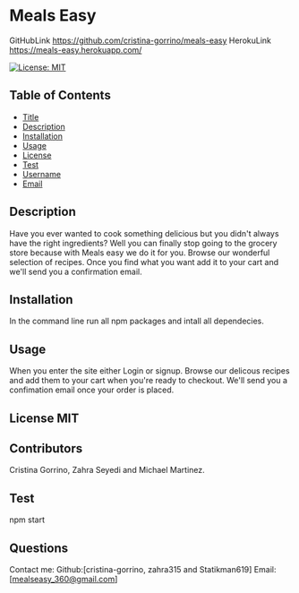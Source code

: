 # Meals Easy

GitHubLink https://github.com/cristina-gorrino/meals-easy
HerokuLink https://meals-easy.herokuapp.com/

[![License: MIT](https://img.shields.io/badge/License-MIT-yellow.svg)](https://opensource.org/licenses/MIT)

## Table of Contents

- [Title](#Title)
- [Description](#description)
- [Installation](#installation)
- [Usage](#usage)
- [License](#license)
- [Test](#test)
- [Username](#username)
- [Email](#license)

## Description

Have you ever wanted to cook something delicious but you didn't always
have the right ingredients? Well you can finally stop going to the grocery
store because with Meals easy we do it for you. Browse our wonderful
selection of recipes. Once you find what you want add it to your cart and
we'll send you a confirmation email.

## Installation

In the command line run all npm packages and intall all dependecies.

## Usage

When you enter the site either Login or signup. Browse our delicous recipes and add them to your cart when you're ready to checkout. We'll send you a confimation email once your order is placed.

## License MIT

## Contributors

Cristina Gorrino, Zahra Seyedi and Michael Martinez.

## Test

npm start

## Questions

Contact me:
Github:[cristina-gorrino, zahra315 and Statikman619]
Email:[mealseasy_360@gmail.com]
